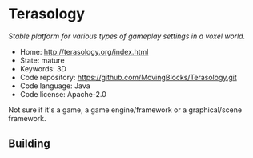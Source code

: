 # Terasology

_Stable platform for various types of gameplay settings in a voxel world._

- Home: http://terasology.org/index.html
- State: mature
- Keywords: 3D
- Code repository: https://github.com/MovingBlocks/Terasology.git
- Code language: Java
- Code license: Apache-2.0

Not sure if it's a game, a game engine/framework or a graphical/scene framework.

## Building


